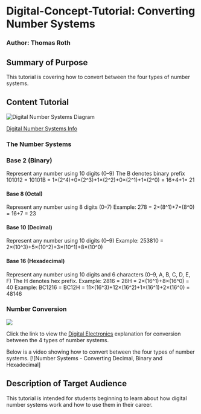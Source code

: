 # Digital-Concept-Tutorial: Converting Number Systems
### Author: Thomas Roth


## Summary of Purpose
This tutorial is covering how to convert between the four types of number systems.


## Content Tutorial
![Digital Number Systems Diagram](http://www.electronicsengineering.nbcafe.in/wp-content/uploads/2014/09/number-systems.png)

[Digital Number Systems Info](https://www.tutorialspoint.com/computer_logical_organization/digital_number_system.htm)

  ### The Number Systems

  ### Base 2 (Binary)
  Represent any number using 10 digits (0–9)
  The B denotes binary prefix
  101012 = 10101B = 1×(2^4)+0×(2^3)+1×(2^2)+0×(2^1)+1×(2^0) = 16+4+1= 21

  #### Base 8 (Octal)
  Represent any number using 8 digits (0–7)
  Example: 278 = 2×(8^1)+7×(8^0) = 16+7 = 23

  #### Base 10 (Decimal)
  Represent any number using 10 digits (0–9)
  Example: 253810 = 2×(10^3)+5×(10^2)+3×(10^1)+8×(10^0)

  #### Base 16 (Hexadecimal)
  Represent any number using 10 digits and 6 characters (0–9, A, B, C, D, E, F)
  The H denotes hex prefix.
  Example: 2816 = 28H = 2×(16^1)+8×(16^0) = 40
  Example: BC1216 = BC12H = 11×(16^3)+12×(16^2)+1×(16^1)+2×(16^0) = 48146


  ### Number Conversion
  ![](https://www.electronicshub.org/wp-content/uploads/2015/05/Untitled1dd.jpg)

  Click the link to view the [Digital Electronics](https://learnabout-electronics.org/Digital/dig12.php) explanation for conversion between the 4 types of number systems.

  Below is a video showing how to convert between the four types of number systems.
  [![Number Systems - Converting Decimal, Binary and Hexadecimal][](https://youtu.be/aW3qCcH6Dao)


## Description of Target Audience
This tutorial is intended for students beginning to learn about how digital number systems work and how to use them in their career.
